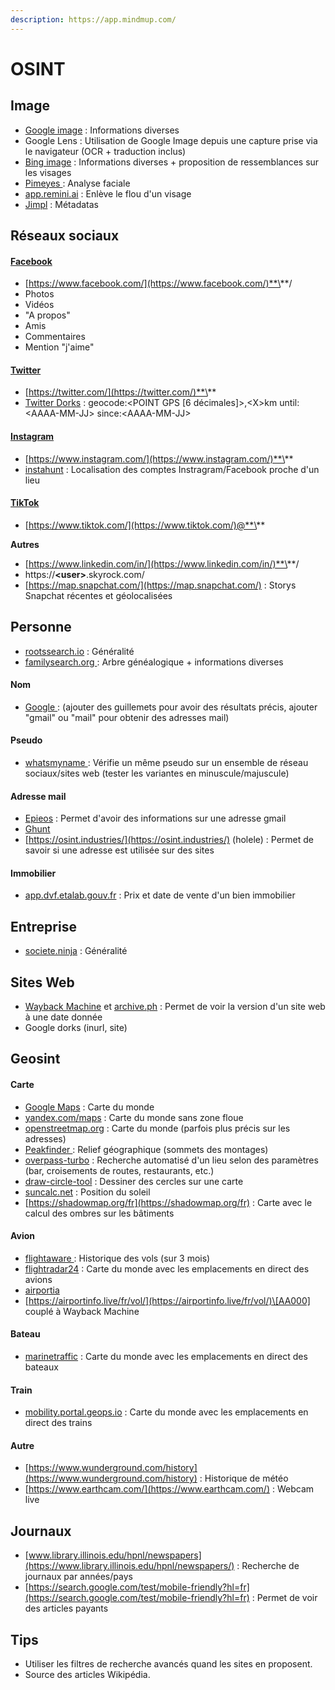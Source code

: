 ```yaml
---
description: https://app.mindmup.com/
---
```


# OSINT

## Image

* [Google image](https://images.google.com/) : Informations diverses
* Google Lens : Utilisation de Google Image depuis une capture prise via le navigateur (OCR + traduction inclus)
* [Bing image](https://www.bing.com/) : Informations diverses + proposition de ressemblances sur les visages
* [Pimeyes ](https://pimeyes.com/): Analyse faciale
* [app.remini.ai](https://app.remini.ai/) : Enlève le flou d'un visage
* [Jimpl](https://jimpl.com/) : Métadatas

## Réseaux sociaux

#### [Facebook](https://www.facebook.com/)

* [https://www.facebook.com/](https://www.facebook.com/)**\<user>**/
* Photos
* Vidéos
* "A propos"
* Amis
* Commentaires
* Mention "j'aime"

#### [Twitter](https://twitter.com/)

* [https://twitter.com/](https://twitter.com/)**\<user>**
* [Twitter Dorks](https://twitter.com/search-advanced?lang=fr) : geocode:\<POINT GPS \[6 décimales]>,\<X>km until:\<AAAA-MM-JJ> since:\<AAAA-MM-JJ>

#### [Instagram](https://www.instagram.com/)

* [https://www.instagram.com/](https://www.instagram.com/)**\<user>**
* [instahunt](https://instahunt.co/) : Localisation des comptes Instragram/Facebook proche d'un lieu

#### [TikTok](https://www.tiktok.com/)

* [https://www.tiktok.com/](https://www.tiktok.com/)@**\<user>**

**Autres**

* [https://www.linkedin.com/in/](https://www.linkedin.com/in/)**\<user>**/
* https://**\<user>**.skyrock.com/
* [https://map.snapchat.com/](https://map.snapchat.com/) : Storys Snapchat récentes et géolocalisées

## Personne

* [rootssearch.io](https://www.rootssearch.io/search) : Généralité
* [familysearch.org ](https://www.familysearch.org/en/): Arbre généalogique + informations diverses

#### Nom

* [Google ](https://www.google.fr/): (ajouter des guillemets pour avoir des résultats précis, ajouter "gmail" ou "mail" pour obtenir des adresses mail)

#### Pseudo

* [whatsmyname ](https://whatsmyname.app/): Vérifie un même pseudo sur un ensemble de réseau sociaux/sites web (tester les variantes en minuscule/majuscule)

#### Adresse mail

* [Epieos](https://epieos.com/) : Permet d'avoir des informations sur une adresse gmail
* [Ghunt](https://github.com/mxrch/GHunt)
* [https://osint.industries/](https://osint.industries/) (holele) : Permet de savoir si une adresse est utilisée sur des sites

#### Immobilier

* [app.dvf.etalab.gouv.fr](https://app.dvf.etalab.gouv.fr/) : Prix et date de vente d'un bien immobilier

## Entreprise

* [societe.ninja](https://www.societe.ninja/) : Généralité

## Sites Web

* [Wayback Machine](https://archive.org/web/) et [archive.ph](https://archive.ph/) : Permet de voir la version d'un site web à une date donnée
* Google dorks (inurl, site)

## Geosint

#### Carte

* [Google Maps](https://www.google.fr/maps) : Carte du monde
* [yandex.com/maps](https://yandex.com/maps) : Carte du monde sans zone floue
* [openstreetmap.org](https://www.openstreetmap.org/) : Carte du monde (parfois plus précis sur les adresses)
* [Peakfinder ](https://www.peakfinder.org/): Relief géographique (sommets des montages)
* [overpass-turbo](https://overpass-turbo.eu/) : Recherche automatisé d'un lieu selon des paramètres (bar, croisements de routes, restaurants, etc.)
* [draw-circle-tool](https://www.mapdevelopers.com/draw-circle-tool.php) : Dessiner des cercles sur une carte
* [suncalc.net](http://suncalc.net/) : Position du soleil
* [https://shadowmap.org/fr](https://shadowmap.org/fr) : Carte avec le calcul des ombres sur les bâtiments&#x20;

#### Avion

* [flightaware ](https://fr.flightaware.com/): Historique des vols (sur 3 mois)
* [flightradar24](https://www.flightradar24.com/) : Carte du monde avec les emplacements en direct des avions
* [airportia](https://www.airportia.com/)
* [https://airportinfo.live/fr/vol/](https://airportinfo.live/fr/vol/)\[AA000] couplé à Wayback Machine

#### Bateau

* [marinetraffic](https://www.marinetraffic.com/) : Carte du monde avec les emplacements en direct des bateaux

#### Train

* [mobility.portal.geops.io](https://mobility.portal.geops.io/) : Carte du monde avec les emplacements en direct des trains

#### Autre

* [https://www.wunderground.com/history](https://www.wunderground.com/history) : Historique de météo
* [https://www.earthcam.com/](https://www.earthcam.com/) : Webcam live

## Journaux

* [www.library.illinois.edu/hpnl/newspapers](https://www.library.illinois.edu/hpnl/newspapers/) : Recherche de journaux par années/pays
* [https://search.google.com/test/mobile-friendly?hl=fr](https://search.google.com/test/mobile-friendly?hl=fr) : Permet de voir des articles payants

## Tips

* Utiliser les filtres de recherche avancés quand les sites en proposent.
* Source des articles Wikipédia.

